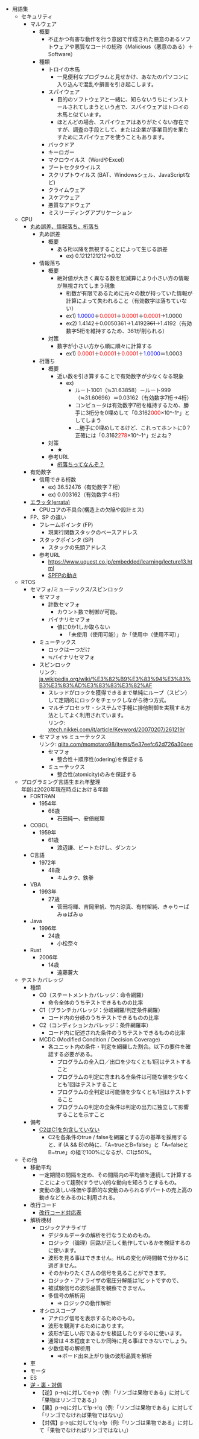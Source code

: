 ﻿- 用語集  
    - セキュリティ  
        - マルウェア  
            - 概要  
                - 不正かつ有害な動作を行う意図で作成された悪意のあるソフトウェアや悪質なコードの総称（Malicious（悪意のある）＋ Software）  
            - 種類  
                - トロイの木馬  
                    - 一見便利なプログラムと見せかけ、あなたのパソコンに入り込んで混乱や損害を引き起こします。  
                - スパイウェア  
                    - 目的のソフトウェアと一緒に、知らないうちにインストールされてしまうという点で、スパイウェアはトロイの木馬と似ています。  
                    - ほとんどの場合、スパイウェアはありがたくない存在ですが、調査の手段として、または企業が事業目的を果たすためにスパイウェアを使うこともあります。  
                - バックドア  
                - キーロガー  
                - マクロウイルス（WordやExcel）  
                - ブートセクタウイルス  
                - スクリプトウイルス (BAT、Windowsシェル、JavaScriptなど)  
                - クライムウェア  
                - スケアウェア  
                - 悪質なアドウェア  
                - ミスリーディングアプリケーション  
    - CPU  
        - [丸め誤差、情報落ち、桁落ち](https://mathwords.net/marumegosa)  
            - 丸め誤差  
                - 概要  
                    - ある桁以降を無視することによって生じる誤差  
                        - ex) 0.1212121212→0.12  
            - 情報落ち  
                - 概要  
                    - 絶対値が大きく異なる数を加減算により小さい方の情報が無視されてしまう現象  
                        - 桁数が有限であるために元々の数が持っていた情報が計算によって失われること（有効数字は落ちていない）  
                        - ex1) <span style="color:blue;">1.0000</span>＋<span style="color:red;">0.0001</span>＋<span style="color:red;">0.0001</span>＋<span style="color:red;">0.0001</span>→1.0000  
                        - ex2) 1.4142＋0.0050361→1.4192~~361~~→1.4192（有効数字5桁を維持するため、361が削られる）  
                - 対策  
                    - 数字が小さい方から順に順々に計算する  
                        - ex1) <span style="color:red;">0.0001</span>＋<span style="color:red;">0.0001</span>＋<span style="color:red;">0.0001</span>＋<span style="color:blue;">1.0000</span>＝1.0003  
            - 桁落ち  
                - 概要  
                    - 近い数を引き算することで有効数字が少なくなる現象  
                        - ex)  
                            - ルート1001（≒31.63858）－ルート999（≒31.60696）＝0.03162（有効数字7桁→4桁）  
                            - コンピュータは有効数字7桁を維持するため、勝手に3桁分を0埋めして「0.3162<span style="color: red; ">000</span>×10^-1^」としてしまう  
                            - …勝手に0埋めしてるけど、これってホントに0？正確には「0.3162<span style="color: red; ">278</span>×10^-1^」だよね？  
                - 対策  
                    - ★  
                - 参考URL  
                    - [桁落ちってなんぞ？](https://technologicaladvance.blog.fc2.com/blog-entry-45.html)  
        - 有効数字  
            - 信用できる桁数  
                - ex) 36.52476（有効数字７桁）  
                - ex) 0.003162（有効数字４桁）  
        - [エラッタ(errata)](https://www.pg-direct.jp/blog/?p=10852)  
            - CPUコアの不具合(構造上の欠陥や設計ミス)  
        - FP、SP の違い  
            - フレームポインタ (FP)  
                - 現実行関数スタックのベースアドレス  
            - スタックポインタ (SP)  
                - スタックの先頭アドレス  
            - 参考URL  
                - https://www.uquest.co.jp/embedded/learning/lecture13.html  
                - [SPFPの動き](SPFPの動き.jpg)  
    - RTOS  
        - セマフォ/ミューテックス/スピンロック  
            - セマフォ  
                - 計数セマフォ  
                    - カウント数で制御が可能。  
                - バイナリセマフォ  
                    - 値に0か1しか取らない  
                        - 「未使用（使用可能）」か「使用中（使用不可）」  
            - ミューテックス  
                - ロックは一つだけ  
                - ≒バイナリセマフォ  
            - スピンロック  
                リンク: [ja.wikipedia.org/wiki/%E3%82%B9%E3%83%94%E3%83%B3%E3%83%AD%E3%83%83%E3%82%AF][1]  
                - スレッドがロックを獲得できるまで単純にループ（スピン）して定期的にロックをチェックしながら待つ方式。  
                - マルチプロセッサ・システムで手軽に排他制御を実現する方法としてよく利用されています。  
                    リンク: [xtech.nikkei.com/it/article/Keyword/20070207/261219/][2]  
            - セマフォ vs ミューテックス  
                リンク: [qiita.com/momotaro98/items/5e37eefc62d726a30aee][3]  
                - セマフォ  
                    - 整合性＋順序性(odering)を保証する  
                - ミューテックス  
                    - 整合性(atomicity)のみを保証する  
    - プログラミング言語生まれ年整理  
        年齢は2020年現在時点における年齢  
        - FORTRAN  
            - 1954年  
                - 66歳  
                    - 石田純一、安倍総理  
        - COBOL  
            - 1959年  
                - 61歳  
                    - 渡辺謙、ビートたけし、ダンカン  
        - C言語  
            - 1972年  
                - 48歳  
                    - キムタク、鉄拳  
        - VBA  
            - 1993年  
                - 27歳  
                    - 菅田将暉、吉岡里帆、竹内涼真、有村架純、きゃりーぱみゅぱみゅ  
        - Java  
            - 1996年  
                - 24歳  
                    - 小松奈々  
        - Rust  
            - 2006年  
                - 14歳  
                    - 遠藤蒼大  
    - テストカバレッジ  
        - 種類  
            - C0（ステートメントカバレッジ：命令網羅）  
                - 命令全体のうちテストできるものの比率  
            - C1（ブランチカバレッジ：分岐網羅/判定条件網羅）  
                - コード内の分岐のうちテストできるものの比率  
            - C2（コンディションカバレッジ：条件網羅率）  
                - コード内に記述された条件のうちテストできるものの比率  
            - MCDC (Modified Condition / Decision Coverage)  
                - 各ユニット内の条件・判定を網羅した割合。以下の要件を確認する必要がある。  
                    - プログラムの全入口／出口を少なくとも1回はテストすること  
                    - プログラムの判定に含まれる全条件は可能な値を少なくとも1回はテストすること  
                    - プログラムの全判定は可能値を少なくとも1回はテストすること  
                    - プログラムの判定の全条件は判定の出力に独立して影響することを示すこと  
        - 備考  
            - [C2はC1を包含していない](https://www.kzsuzuki.com/entry/codeCoverage1)  
                - C2を各条件のtrue / falseを網羅とする方の基準を採用すると、if (A && B)の時に、「A=trueとB=false」と「A=falseとB=true」の組で100%になるが、C1は50%。  
    - その他  
        - 移動平均  
            - 一定期間の間隔を定め、その間隔内の平均値を連続して計算することによって趨勢(すうせい)的な動向を知ろうとするもの。  
            - 変動の激しい株価や季節的な変動のみられるデパートの売上高の動きなどをみるのに利用される。  
        - 改行コード  
            - [改行コード対応表](改行コード対応表.jpg)  
        - 解析機材  
            - ロジックアナライザ  
                - デジタルデータの解析を行なうためのもの。  
                - ロジック（論理）回路が正しく動作しているかを検証するのに使います。  
                - 波形を見る事はできません。H/Lの変化が時間軸で分かるに過ぎません。  
                - そのかわりたくさんの信号を見ることができます。  
                - ロジック・アナライザの電圧分解能は1ビットですので、  
                - 被試験信号の波形品質を観察できません。  
                - 多信号の解析用  
                    - ⇒ ロジックの動作解析  
            - オシロスコープ  
                - アナログ信号を表示するためのもの。  
                - 波形を観測するためにあります。  
                - 波形が正しい形であるかを検証したりするのに使います。  
                - 通常は４本程度までしか同時に見る事はできないでしょう。  
                - 少数信号の解析用  
                    - ⇒ボード出来上がり後の波形品質を解析  
        - 車  
        - モータ  
        - ES  
		- [逆・裏・対偶](https://kou.benesse.co.jp/nigate/math/a14m0120.html)
			- 【逆】p→qに対してq→p（例:「リンゴは果物である」に対して「果物はリンゴである」）
			- 【裏】p→qに対して!p→!q（例:「リンゴは果物である」に対して「リンゴでなければ果物ではない」）
			- 【対偶】p→qに対して!q→!p（例:「リンゴは果物である」に対して「果物でなければリンゴではない」）
  
[1]: https://ja.wikipedia.org/wiki/%E3%82%B9%E3%83%94%E3%83%B3%E3%83%AD%E3%83%83%E3%82%AF  
[2]: https://xtech.nikkei.com/it/article/Keyword/20070207/261219/  
[3]: https://qiita.com/momotaro98/items/5e37eefc62d726a30aee  
